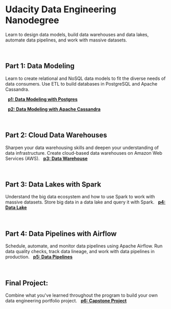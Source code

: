 # Udacity Data Engineering Nanodegree
Learn to design data models, build data warehouses and data lakes, automate data pipelines, and work with massive datasets.

&nbsp;

## Part 1: Data Modeling
Learn to create relational and NoSQL data models to fit the diverse needs of data consumers. Use ETL to build databases in PostgreSQL and Apache Cassandra.

&nbsp;
[**p1: Data Modeling with Postgres**](https://github.com/BaderAlshaya/Udacity_DEND/tree/master/p1)

&nbsp;
[**p2: Data Modeling with Apache Cassandra**](https://github.com/BaderAlshaya/Udacity_DEND/tree/master/p2)

&nbsp;

## Part 2: Cloud Data Warehouses
Sharpen your data warehousing skills and deepen your understanding of data infrastructure. Create cloud-based data warehouses on Amazon Web Services (AWS).
&nbsp;
[**p3: Data Warehouse**](https://github.com/BaderAlshaya/Udacity_DEND/tree/master/p3)

&nbsp;

## Part 3: Data Lakes with Spark
Understand the big data ecosystem and how to use Spark to work with massive datasets. Store big data in a data lake and query it with Spark.
&nbsp;
[**p4: Data Lake**](https://github.com/BaderAlshaya/Udacity_DEND/tree/master/p4)

&nbsp;

## Part 4: Data Pipelines with Airflow
Schedule, automate, and monitor data pipelines using Apache Airflow. Run data quality checks, track data lineage, and work with data pipelines in production.
&nbsp;
[**p5: Data Pipelines**](https://github.com/BaderAlshaya/Udacity_DEND/tree/master/p5)

&nbsp;

## Final Project:
Combine what you've learned throughout the program to build your own data engineering portfolio project.
&nbsp;
[**p6: Capstone Project**](https://github.com/BaderAlshaya/Udacity_DEND/tree/master/p6)

&nbsp;

